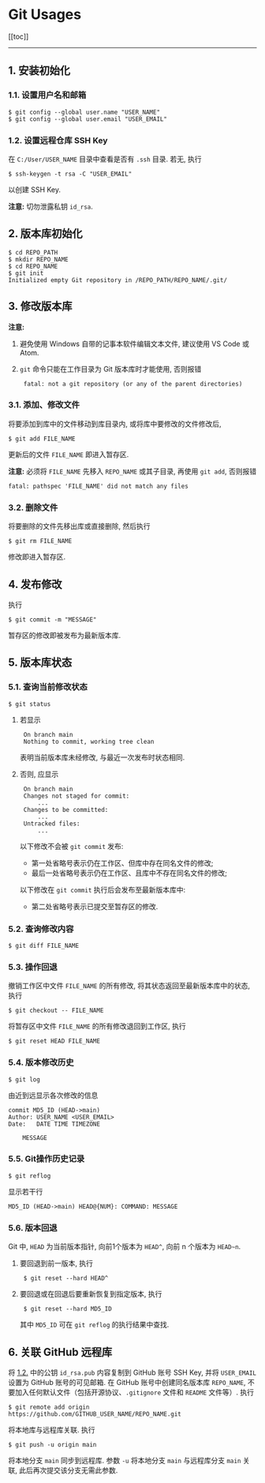 # Git Usages

[[toc]]

---

## 1. 安装初始化

### 1.1. 设置用户名和邮箱

    $ git config --global user.name "USER_NAME"
    $ git config --global user.email "USER_EMAIL"

### 1.2. 设置远程仓库 SSH Key

在 `C:/User/USER_NAME` 目录中查看是否有 `.ssh` 目录. 若无, 执行

    $ ssh-keygen -t rsa -C "USER_EMAIL"

以创建 SSH Key.

**注意:** 切勿泄露私钥 `id_rsa`.

## 2. 版本库初始化

    $ cd REPO_PATH
    $ mkdir REPO_NAME
    $ cd REPO_NAME
    $ git init
    Initialized empty Git repository in /REPO_PATH/REPO_NAME/.git/

## 3. 修改版本库

**注意:**
1. 避免使用 Windows 自带的记事本软件编辑文本文件, 建议使用 VS Code 或 Atom.
2. `git` 命令只能在工作目录为 Git 版本库时才能使用, 否则报错

        fatal: not a git repository (or any of the parent directories)

### 3.1. 添加、修改文件

将要添加到库中的文件移动到库目录内, 或将库中要修改的文件修改后,

    $ git add FILE_NAME

更新后的文件 `FILE_NAME` 即进入暂存区.

**注意:**
必须将 `FILE_NAME` 先移入 `REPO_NAME` 或其子目录, 再使用 `git add`, 否则报错

    fatal: pathspec 'FILE_NAME' did not match any files

### 3.2. 删除文件

将要删除的文件先移出库或直接删除, 然后执行

    $ git rm FILE_NAME

修改即进入暂存区.

## 4. 发布修改

执行

    $ git commit -m "MESSAGE"

暂存区的修改即被发布为最新版本库.

## 5. 版本库状态

### 5.1. 查询当前修改状态

    $ git status

1. 若显示

        On branch main
        Nothing to commit, working tree clean

    表明当前版本库未经修改, 与最近一次发布时状态相同.
2. 否则, 应显示

        On branch main
        Changes not staged for commit:
            ...
        Changes to be committed:
            ...
        Untracked files:
            ...

    以下修改不会被 `git commit` 发布:
    - 第一处省略号表示仍在工作区、但库中存在同名文件的修改;
    - 最后一处省略号表示仍在工作区、且库中不存在同名文件的修改;

    以下修改在 `git commit` 执行后会发布至最新版本库中:
    - 第二处省略号表示已提交至暂存区的修改.

### 5.2. 查询修改内容

    $ git diff FILE_NAME

### 5.3. 操作回退

撤销工作区中文件 `FILE_NAME` 的所有修改, 将其状态返回至最新版本库中的状态, 执行

    $ git checkout -- FILE_NAME

将暂存区中文件 `FILE_NAME` 的所有修改退回到工作区, 执行

    $ git reset HEAD FILE_NAME

### 5.4. 版本修改历史

    $ git log

由近到远显示各次修改的信息

    commit MD5_ID (HEAD->main)
    Author: USER_NAME <USER_EMAIL>
    Date:   DATE TIME TIMEZONE

        MESSAGE

### 5.5. Git操作历史记录

    $ git reflog

显示若干行

    MD5_ID (HEAD->main) HEAD@{NUM}: COMMAND: MESSAGE

### 5.6. 版本回退

Git 中, `HEAD` 为当前版本指针, 向前1个版本为 `HEAD^`, 向前 n 个版本为 `HEAD~n`.

1. 要回退到前一版本, 执行

        $ git reset --hard HEAD^

2. 要回退或在回退后要重新恢复到指定版本, 执行

        $ git reset --hard MD5_ID

    其中 `MD5_ID` 可在 `git reflog` 的执行结果中查找.

## 6. 关联 GitHub 远程库

将 [1.2.](#12-设置远程仓库-ssh-key) 中的公钥 `id_rsa.pub` 内容复制到 GitHub 账号 SSH Key, 并将 `USER_EMAIL` 设置为 GitHub 账号的可见邮箱. 在 GitHub 账号中创建同名版本库 `REPO_NAME`, 不要加入任何默认文件（包括开源协议、`.gitignore` 文件和 `README` 文件等）. 执行
```
$ git remote add origin https://github.com/GITHUB_USER_NAME/REPO_NAME.git
```
将本地库与远程库关联. 执行

    $ git push -u origin main

将本地分支 `main` 同步到远程库. 参数 `-u` 将本地分支 `main` 与远程库分支 `main` 关联, 此后再次提交该分支无需此参数.
